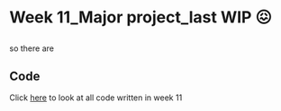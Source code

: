 # Week 11_Major project_last WIP :confounded:

## 
so there are 

##


## Code
Click [here]() to look at all code written in week 11 
